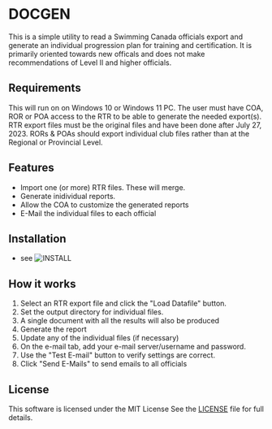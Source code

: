 # DOCGEN

   This is a simple utility to read a Swimming Canada officials export and generate an individual progression plan for training and certification.  It is primarily oriented towards new officals and does not make recommendations of Level II and higher officials.   

## Requirements

This will run on on Windows 10 or Windows 11 PC.   The user must have COA, ROR or POA access to the RTR to be able to generate the needed export(s).  RTR export files must be the original files and have been done after July 27, 2023. RORs & POAs should export individual club files rather than at the Regional or Provincial Level.

## Features

- Import one (or more) RTR files.  These will merge.
- Generate inidividual reports.
- Allow the COA to customize the generated reports
- E-Mail the individual files to each official

## Installation

- see ![INSTALL](INSTALL)

## How it works

1. Select an RTR export file and click the "Load Datafile" button.
2. Set the output directory for individual files.  
3. A single document with all the results will also be produced
4. Generate the report
5. Update any of the individual files (if necessary)
6. On the e-mail tab, add your e-mail server/username and password.
7. Use the "Test E-mail" button to verify settings are correct.
8. Click "Send E-Mails" to send emails to all officials

## License
This software is licensed under the MIT License
See the [LICENSE](LICENSE) file for full details.


